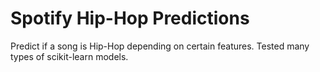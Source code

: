 # Spotify Hip-Hop Predictions

Predict if a song is Hip-Hop depending on certain features. Tested many types of scikit-learn models.
